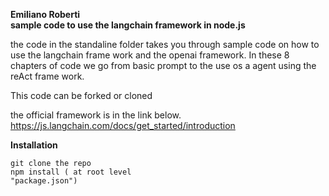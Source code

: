 **Emiliano Roberti**<br>
**sample code to use the langchain framework in node.js**

the code in the standaline folder takes you through sample code on how to use the langchain frame work and the openai framework.
In these 8 chapters of code we go from basic prompt to the use os a agent using the reAct frame work.

This code can be forked or cloned

the official framework is in the link below.<br/>
https://js.langchain.com/docs/get_started/introduction

**Installation**

<code>git clone the repo</code><br>
<code>npm install ( at root level "package.json")</code>

